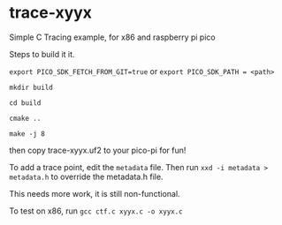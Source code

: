 # trace-xyyx
Simple C Tracing example, for x86 and raspberry pi pico

Steps to build it it. 

`export PICO_SDK_FETCH_FROM_GIT=true` or `export PICO_SDK_PATH = <path>`

`mkdir build`

`cd build`

`cmake ..`

`make -j 8`

then copy trace-xyyx.uf2 to your pico-pi for fun!

To add a trace point, edit the `metadata` file. Then run `xxd -i metadata > metadata.h` to override the metadata.h file.

This needs more work, it is still non-functional.

To test on x86, run `gcc ctf.c xyyx.c -o xyyx.c`
